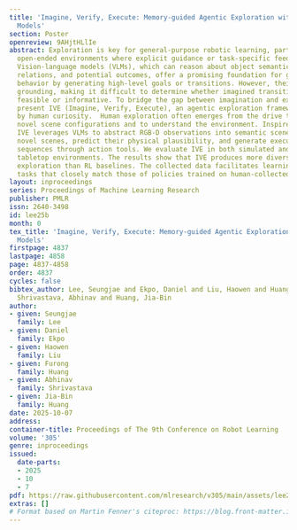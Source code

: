 ```yaml
---
title: 'Imagine, Verify, Execute: Memory-guided Agentic Exploration with Vision-Language
  Models'
section: Poster
openreview: 9AHjtHLlIe
abstract: Exploration is key for general-purpose robotic learning, particularly in
  open-ended environments where explicit guidance or task-specific feedback is limited.
  Vision-language models (VLMs), which can reason about object semantics, spatial
  relations, and potential outcomes, offer a promising foundation for guiding exploratory
  behavior by generating high-level goals or transitions. However, their outputs lack
  grounding, making it difficult to determine whether imagined transitions are physically
  feasible or informative. To bridge the gap between imagination and execution, we
  present IVE (Imagine, Verify, Execute), an agentic exploration framework inspired
  by human curiosity.  Human exploration often emerges from the drive to discover
  novel scene configurations and to understand the environment. Inspired by this,
  IVE leverages VLMs to abstract RGB-D observations into semantic scene graphs, imagine
  novel scenes, predict their physical plausibility, and generate executable skill
  sequences through action tools. We evaluate IVE in both simulated and real-world
  tabletop environments. The results show that IVE produces more diverse and meaningful
  exploration than RL baselines. The collected data facilitates learning downstream
  tasks that closely match those of policies trained on human-collected demonstrations.
layout: inproceedings
series: Proceedings of Machine Learning Research
publisher: PMLR
issn: 2640-3498
id: lee25b
month: 0
tex_title: 'Imagine, Verify, Execute: Memory-guided Agentic Exploration with Vision-Language
  Models'
firstpage: 4837
lastpage: 4858
page: 4837-4858
order: 4837
cycles: false
bibtex_author: Lee, Seungjae and Ekpo, Daniel and Liu, Haowen and Huang, Furong and
  Shrivastava, Abhinav and Huang, Jia-Bin
author:
- given: Seungjae
  family: Lee
- given: Daniel
  family: Ekpo
- given: Haowen
  family: Liu
- given: Furong
  family: Huang
- given: Abhinav
  family: Shrivastava
- given: Jia-Bin
  family: Huang
date: 2025-10-07
address:
container-title: Proceedings of The 9th Conference on Robot Learning
volume: '305'
genre: inproceedings
issued:
  date-parts:
  - 2025
  - 10
  - 7
pdf: https://raw.githubusercontent.com/mlresearch/v305/main/assets/lee25b/lee25b.pdf
extras: []
# Format based on Martin Fenner's citeproc: https://blog.front-matter.io/posts/citeproc-yaml-for-bibliographies/
---
```

